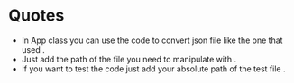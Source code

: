 # Quotes

- In App class you can use the code to convert json file like the one that used . 
- Just add the path of the file you need to manipulate with . 
- If you want to test the code just add your absolute path of the test file . 